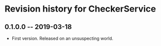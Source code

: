 # Revision history for CheckerService

## 0.1.0.0  -- 2019-03-18

* First version. Released on an unsuspecting world.
